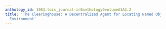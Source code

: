 ```yaml
---
anthology_id: 1983.tois_journal-ir0anthology0volumeA1A3.2
title: 'The Clearinghouse: A Decentralized Agent for Locating Named Objects in a Distributed
  Environment'
---
```

